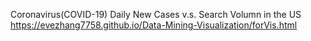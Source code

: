Coronavirus(COVID-19) Daily New Cases v.s. Search Volumn in the US
https://evezhang7758.github.io/Data-Mining-Visualization/forVis.html
